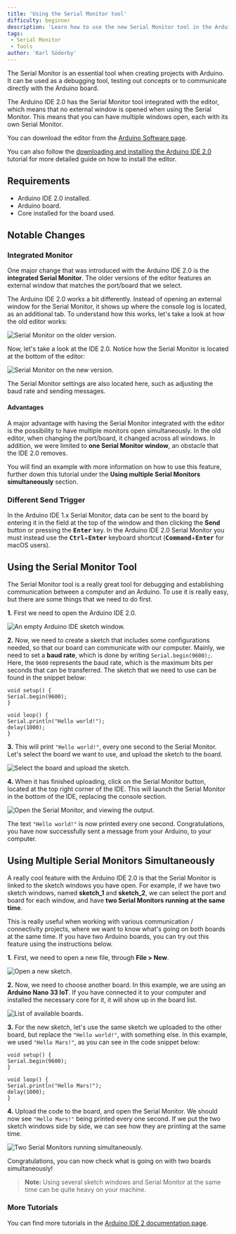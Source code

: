 ```yaml
---
title: 'Using the Serial Monitor tool'
difficulty: beginner
description: 'Learn how to use the new Serial Monitor tool in the Arduino IDE 2.0, and how it works differently from older versions.'
tags:
 - Serial Monitor
 - Tools
author: 'Karl Söderby'
---
```


The Serial Monitor is an essential tool when creating projects with Arduino. It can be used as a debugging tool, testing out concepts or to communicate directly with the Arduino board. 

The Arduino IDE 2.0 has the Serial Monitor tool integrated with the editor, which means that no external window is opened when using the Serial Monitor. This means that you can have multiple windows open, each with its own Serial Monitor. 

You can download the editor from the [Arduino Software page](https://www.arduino.cc/en/software). 

You can also follow the [downloading and installing the Arduino IDE 2.0](/software/ide-v2/tutorials/getting-started/ide-v2-downloading-and-installing) tutorial for more detailed guide on how to install the editor.

## Requirements

- Arduino IDE 2.0 installed. 
- Arduino board.
- Core installed for the board used.

## Notable Changes

### Integrated Monitor

One major change that was introduced with the Arduino IDE 2.0 is the **integrated Serial Monitor**. The older versions of the editor features an external window that matches the port/board that we select. 

The Arduino IDE 2.0 works a bit differently. Instead of opening an external window for the Serial Monitor, it shows up where the console log is located, as an additional tab. To understand how this works, let's take a look at how the old editor works:

![Serial Monitor on the older version.](assets/serial-monitor-old-editor.png)

Now, let's take a look at the IDE 2.0. Notice how the Serial Monitor is located at the bottom of the editor:

![Serial Monitor on the new version.](assets/serial-monitor-new-editor.png)

The Serial Monitor settings are also located here, such as adjusting the baud rate and sending messages. 

#### Advantages

A major advantage with having the Serial Monitor integrated with the editor is the possibility to have multiple monitors open simultaneously. In the old editor, when changing the port/board, it changed across all windows. In addition, we were limited to **one Serial Monitor window**, an obstacle that the IDE 2.0 removes. 

You will find an example with more information on how to use this feature, further down this tutorial under the **Using multiple Serial Monitors simultaneously** section.

### Different Send Trigger

In the Arduino IDE 1.x Serial Monitor, data can be sent to the board by entering it in the field at the top of the window and then clicking the **Send** button or pressing the <kbd>**Enter**</kbd> key. In the Arduino IDE 2.0 Serial Monitor you must instead use the <kbd>**Ctrl**</kbd>+<kbd>**Enter**</kbd> keyboard shortcut (<kbd>**Command**</kbd>+<kbd>**Enter**</kbd> for macOS users).

## Using the Serial Monitor Tool

The Serial Monitor tool is a really great tool for debugging and establishing communication between a computer and an Arduino. To use it is really easy, but there are some things that we need to do first.

**1.** First we need to open the Arduino IDE 2.0. 

![An empty Arduino IDE sketch window.](assets/serial-monitor-img01.png)

**2.** Now, we need to create a sketch that includes some configurations needed, so that our board can communicate with our computer. Mainly, we need to set a **baud rate**, which is done by writing `Serial.begin(9600);`. Here, the `9600` represents the baud rate, which is the maximum bits per seconds that can be transferred. The sketch that we need to use can be found in the snippet below:

```arduino
void setup() {
Serial.begin(9600);
}

void loop() {
Serial.println("Hello world!");
delay(1000); 
}
```

**3.** This will print `"Hello world!"`, every one second to the Serial Monitor. Let's select the board we want to use, and upload the sketch to the board. 

![Select the board and upload the sketch.](assets/serial-monitor-img02.png)

**4.** When it has finished uploading, click on the Serial Monitor button, located at the top right corner of the IDE. This will launch the Serial Monitor in the bottom of the IDE, replacing the console section. 

![Open the Serial Monitor, and viewing the output.](assets/serial-monitor-img03.png)

The text `"Hello world!"` is now printed every one second. Congratulations, you have now successfully sent a message from your Arduino, to your computer. 


## Using Multiple Serial Monitors Simultaneously

A really cool feature with the Arduino IDE 2.0 is that the Serial Monitor is linked to the sketch windows you have open. For example, if we have two sketch windows, named **sketch_1** and **sketch_2**, we can select the port and board for each window, and have **two Serial Monitors running at the same time**. 

This is really useful when working with various communication / connectivity projects, where we want to know what's going on both boards at the same time. If you have two Arduino boards, you can try out this feature using the instructions below.

**1.** First, we need to open a new file, through **File > New**.

![Open a new sketch.](assets/serial-monitor-img04.png)

**2.** Now, we need to choose another board. In this example, we are using an **Arduino Nano 33 IoT**. If you have connected it to your computer and installed the necessary core for it, it will show up in the board list.

![List of available boards.](assets/serial-monitor-img05.png)


**3.** For the new sketch, let's use the same sketch we uploaded to the other board, but replace the `"Hello world!"`, with something else. In this example, we used `"Hello Mars!"`, as you can see in the code snippet below:

```arduino
void setup() {
Serial.begin(9600);
}

void loop() {
Serial.println("Hello Mars!");
delay(1000); 
}
```

**4.** Upload the code to the board, and open the Serial Monitor. We should now see `"Hello Mars!"` being printed every one second. If we put the two sketch windows side by side, we can see how they are printing at the same time.

![Two Serial Monitors running simultaneously.](assets/serial-monitor-img06.png)

Congratulations, you can now check what is going on with two boards simultaneously!

>**Note:** Using several sketch windows and Serial Monitor at the same time can be quite heavy on your machine. 

### More Tutorials

You can find more tutorials in the [Arduino IDE 2 documentation page](/software/ide-v2/).
